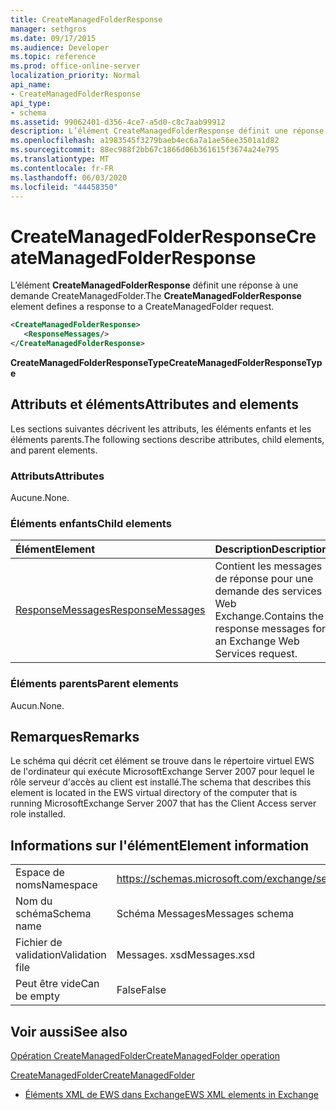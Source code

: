 ```yaml
---
title: CreateManagedFolderResponse
manager: sethgros
ms.date: 09/17/2015
ms.audience: Developer
ms.topic: reference
ms.prod: office-online-server
localization_priority: Normal
api_name:
- CreateManagedFolderResponse
api_type:
- schema
ms.assetid: 99062401-d356-4ce7-a5d0-c8c7aab99912
description: L’élément CreateManagedFolderResponse définit une réponse à une demande CreateManagedFolder.
ms.openlocfilehash: a1983545f3279baeb4ec6a7a1ae56ee3501a1d82
ms.sourcegitcommit: 88ec988f2bb67c1866d06b361615f3674a24e795
ms.translationtype: MT
ms.contentlocale: fr-FR
ms.lasthandoff: 06/03/2020
ms.locfileid: "44458350"
---
```

# <a name="createmanagedfolderresponse"></a><span data-ttu-id="f7fde-103">CreateManagedFolderResponse</span><span class="sxs-lookup"><span data-stu-id="f7fde-103">CreateManagedFolderResponse</span></span>

<span data-ttu-id="f7fde-104">L’élément **CreateManagedFolderResponse** définit une réponse à une demande CreateManagedFolder.</span><span class="sxs-lookup"><span data-stu-id="f7fde-104">The **CreateManagedFolderResponse** element defines a response to a CreateManagedFolder request.</span></span> 
  
```xml
<CreateManagedFolderResponse>
   <ResponseMessages/>
</CreateManagedFolderResponse>
```

 <span data-ttu-id="f7fde-105">**CreateManagedFolderResponseType**</span><span class="sxs-lookup"><span data-stu-id="f7fde-105">**CreateManagedFolderResponseType**</span></span>
## <a name="attributes-and-elements"></a><span data-ttu-id="f7fde-106">Attributs et éléments</span><span class="sxs-lookup"><span data-stu-id="f7fde-106">Attributes and elements</span></span>

<span data-ttu-id="f7fde-107">Les sections suivantes décrivent les attributs, les éléments enfants et les éléments parents.</span><span class="sxs-lookup"><span data-stu-id="f7fde-107">The following sections describe attributes, child elements, and parent elements.</span></span>
  
### <a name="attributes"></a><span data-ttu-id="f7fde-108">Attributs</span><span class="sxs-lookup"><span data-stu-id="f7fde-108">Attributes</span></span>

<span data-ttu-id="f7fde-109">Aucune.</span><span class="sxs-lookup"><span data-stu-id="f7fde-109">None.</span></span>
  
### <a name="child-elements"></a><span data-ttu-id="f7fde-110">Éléments enfants</span><span class="sxs-lookup"><span data-stu-id="f7fde-110">Child elements</span></span>

|<span data-ttu-id="f7fde-111">**Élément**</span><span class="sxs-lookup"><span data-stu-id="f7fde-111">**Element**</span></span>|<span data-ttu-id="f7fde-112">**Description**</span><span class="sxs-lookup"><span data-stu-id="f7fde-112">**Description**</span></span>|
|:-----|:-----|
|[<span data-ttu-id="f7fde-113">ResponseMessages</span><span class="sxs-lookup"><span data-stu-id="f7fde-113">ResponseMessages</span></span>](responsemessages.md) <br/> |<span data-ttu-id="f7fde-114">Contient les messages de réponse pour une demande des services Web Exchange.</span><span class="sxs-lookup"><span data-stu-id="f7fde-114">Contains the response messages for an Exchange Web Services request.</span></span>  <br/> |
   
### <a name="parent-elements"></a><span data-ttu-id="f7fde-115">Éléments parents</span><span class="sxs-lookup"><span data-stu-id="f7fde-115">Parent elements</span></span>

<span data-ttu-id="f7fde-116">Aucun.</span><span class="sxs-lookup"><span data-stu-id="f7fde-116">None.</span></span>
  
## <a name="remarks"></a><span data-ttu-id="f7fde-117">Remarques</span><span class="sxs-lookup"><span data-stu-id="f7fde-117">Remarks</span></span>

<span data-ttu-id="f7fde-118">Le schéma qui décrit cet élément se trouve dans le répertoire virtuel EWS de l'ordinateur qui exécute MicrosoftExchange Server 2007 pour lequel le rôle serveur d'accès au client est installé.</span><span class="sxs-lookup"><span data-stu-id="f7fde-118">The schema that describes this element is located in the EWS virtual directory of the computer that is running MicrosoftExchange Server 2007 that has the Client Access server role installed.</span></span>
  
## <a name="element-information"></a><span data-ttu-id="f7fde-119">Informations sur l'élément</span><span class="sxs-lookup"><span data-stu-id="f7fde-119">Element information</span></span>

|||
|:-----|:-----|
|<span data-ttu-id="f7fde-120">Espace de noms</span><span class="sxs-lookup"><span data-stu-id="f7fde-120">Namespace</span></span>  <br/> |https://schemas.microsoft.com/exchange/services/2006/messages  <br/> |
|<span data-ttu-id="f7fde-121">Nom du schéma</span><span class="sxs-lookup"><span data-stu-id="f7fde-121">Schema name</span></span>  <br/> |<span data-ttu-id="f7fde-122">Schéma Messages</span><span class="sxs-lookup"><span data-stu-id="f7fde-122">Messages schema</span></span>  <br/> |
|<span data-ttu-id="f7fde-123">Fichier de validation</span><span class="sxs-lookup"><span data-stu-id="f7fde-123">Validation file</span></span>  <br/> |<span data-ttu-id="f7fde-124">Messages. xsd</span><span class="sxs-lookup"><span data-stu-id="f7fde-124">Messages.xsd</span></span>  <br/> |
|<span data-ttu-id="f7fde-125">Peut être vide</span><span class="sxs-lookup"><span data-stu-id="f7fde-125">Can be empty</span></span>  <br/> |<span data-ttu-id="f7fde-126">False</span><span class="sxs-lookup"><span data-stu-id="f7fde-126">False</span></span>  <br/> |
   
## <a name="see-also"></a><span data-ttu-id="f7fde-127">Voir aussi</span><span class="sxs-lookup"><span data-stu-id="f7fde-127">See also</span></span>



[<span data-ttu-id="f7fde-128">Opération CreateManagedFolder</span><span class="sxs-lookup"><span data-stu-id="f7fde-128">CreateManagedFolder operation</span></span>](createmanagedfolder-operation.md)
  
[<span data-ttu-id="f7fde-129">CreateManagedFolder</span><span class="sxs-lookup"><span data-stu-id="f7fde-129">CreateManagedFolder</span></span>](createmanagedfolder.md)


- [<span data-ttu-id="f7fde-130">Éléments XML de EWS dans Exchange</span><span class="sxs-lookup"><span data-stu-id="f7fde-130">EWS XML elements in Exchange</span></span>](ews-xml-elements-in-exchange.md)

